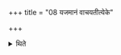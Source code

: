 +++
title = "08 यजमानं वाचयतीत्येके"

+++

<details><summary>थिते</summary>

8. According to some (ritualists) he causes the sacrificer to recite (those formulae). 
</details>
